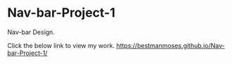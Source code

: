 # Nav-bar-Project-1
Nav-bar Design.

Click the below link to view my work.
 https://bestmanmoses.github.io/Nav-bar-Project-1/
